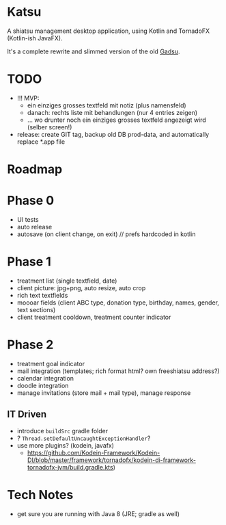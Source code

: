 # Katsu

A shiatsu management desktop application, using Kotlin and TornadoFX (Kotlin-ish JavaFX).

It's a complete rewrite and slimmed version of the old [Gadsu](https://github.com/christophpickl/gadsu).

# TODO

* !!! MVP:
    * ein einziges grosses textfeld mit notiz (plus namensfeld)
    * danach: rechts liste mit behandlungen (nur 4 entries zeigen)
    * ... wo drunter noch ein einziges grosses textfeld angezeigt wird (selber screen!)
* release: create GIT tag, backup old DB prod-data, and automatically replace *.app file

# Roadmap

# Phase 0
* UI tests
* auto release
* autosave (on client change, on exit)
// prefs hardcoded in kotlin

# Phase 1
* treatment list (single textfield, date)
* client picture: jpg+png, auto resize, auto crop
* rich text textfields
* moooar fields (client ABC type, donation type, birthday, names, gender, text sections) 
* client treatment cooldown, treatment counter indicator

# Phase 2
* treatment goal indicator
* mail integration (templates; rich format html? own freeshiatsu address?) 
* calendar integration
* doodle integration
* manage invitations (store mail + mail type), manage response

## IT Driven

* introduce `buildSrc` gradle folder
* ? `Thread.setDefaultUncaughtExceptionHandler`?
* use more plugins? (kodein, javafx)
    * https://github.com/Kodein-Framework/Kodein-DI/blob/master/framework/tornadofx/kodein-di-framework-tornadofx-jvm/build.gradle.kts)

# Tech Notes

* get sure you are running with Java 8 (JRE; gradle as well)
